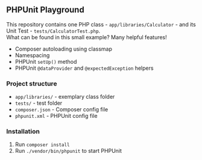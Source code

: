 ## PHPUnit Playground

This repository contains one PHP class - `app/libraries/Calculator` - and its Unit Test  - `tests/CalculatorTest.php`.  
What can be found in this small example? Many helpful features!

* Composer autoloading using classmap
* Namespacing
* PHPUnit `setUp()` method
* PHPUnit `@dataProvider` and `@expectedException` helpers

### Project structure

* `app/libraries/` - exemplary class folder
* `tests/` - test folder
* `composer.json` - Composer config file
* `phpunit.xml` - PHPUnit config file

### Installation

1. Run `composer install`
2. Run `./vendor/bin/phpunit` to start PHPUnit